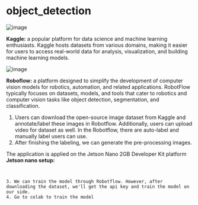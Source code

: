 # object_detection
![image](https://github.com/user-attachments/assets/f9c7d1b6-e164-437e-900b-240bc7f57a52)

**Kaggle:** a popular platform for data science and machine learning enthusiasts. Kaggle hosts datasets from various domains, making it easier for users to access real-world data for analysis, visualization, and building machine learning models.

![image](https://github.com/user-attachments/assets/bda0a13e-9177-4626-b5d0-c5468077f886)

**Roboflow:** a platform designed to simplify the development of computer vision models for robotics, automation, and related applications. RobotFlow typically focuses on datasets, models, and tools that cater to robotics and computer vision tasks like object detection, segmentation, and classification.

1. Users can download the open-source image dataset from Kaggle and annotate/label these images in Robotflow. Additionally, users can upload video for dataset as well. In the Robotflow, there are auto-label and manually label users can use.
2. After finishing the labeling, we can generate the pre-processing images.

The application is applied on the Jetson Nano 2GB Developer Kit platform
**Jetson nano setup:**  
``````


3. We can train the model through Robotflow. However, after downloading the dataset, we'll get the api key and train the model on our side.
4. Go to colab to train the model 
